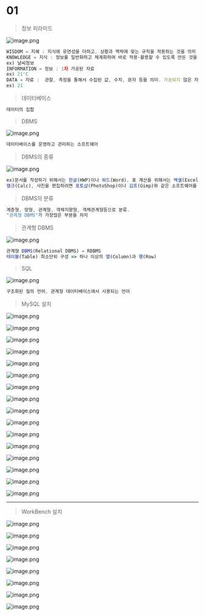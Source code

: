# 01

> 정보 피라미드
> 

![image.png](image.png)

```jsx
WISDOM = 지혜 : 지식에 유연성을 더하고, 상황과 맥락에 맞는 규칙을 적용하는 것을 의미
KNOWLEDGE = 지식 : 정보를 일반화하고 체계화하여 바로 적용·활용할 수 있도록 만든 것을 의미
ex) 날씨정보
INFORMATION = 정보 : 1차 가공된 자료 
ex) 21'C
DATA = 자료 :  관찰, 측정을 통해서 수집된 값, 수치, 문자 등을 의미. 가공되지 않은 자료
ex) 21
```

> 데이터베이스
> 

```jsx
데이터의 집합
```

> DBMS
> 

![image.png](image%201.png)

```jsx
데이터베이스를 운영하고 관리하는 소프트웨어
```

> DBMS의 종류
> 

![image.png](image%202.png)

```jsx
ex)문서를 작성하기 위해서는 한글(HWP)이나 워드(Word), 표 계산을 위해서는 엑셀(Excel)이나 
캘크(Calc), 사진을 편집하려면 포토샵(PhotoShop)이나 김프(Gimp)와 같은 소프트웨어를 설치.
```

> DBMS의 분류
> 

```jsx
계층형, 망형, 관계형, 객체지향형, 객체관계형등으로 분류.
"관계형 DBMS"가 가장많은 부분을 차지
```

> 관계형 DBMS
> 

![image.png](image%203.png)

```jsx
관계형 DBMS(Relational DBMS) = RDBMS
테이블(Table) 최소단위 구성 => 하나 이상의 열(Column)과 행(Row)
```

> SQL
> 

![image.png](image%204.png)

```jsx
구조화된 질의 언어, 관계형 데이터베이스에서 사용되는 언어
```

> MySQL 설치
> 

![image.png](image%205.png)

![image.png](image%206.png)

![image.png](image%207.png)

![image.png](image%208.png)

![image.png](image%209.png)

![image.png](image%2010.png)

![image.png](image%2011.png)

![image.png](image%2012.png)

![image.png](image%2013.png)

![image.png](image%2014.png)

![image.png](image%2015.png)

![image.png](image%2016.png)

![image.png](image%2017.png)

![image.png](image%2018.png)

![image.png](image%2019.png)

![image.png](image%2020.png)

---

> WorkBench 설치
> 

![image.png](image%2021.png)

![image.png](image%2022.png)

![image.png](image%2023.png)

![image.png](image%2024.png)

![image.png](image%2025.png)

![image.png](image%2026.png)

![image.png](image%2027.png)

![image.png](image%2028.png)